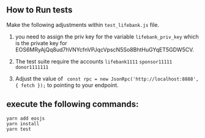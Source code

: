 ## How to Run tests
Make the following adjustments within `test_lifebank.js` file.

1) you need to assign the priv key for the variable ```lifebank_priv_key``` which is the private
key for EOS6MRyAjQq8ud7hVNYcfnVPJqcVpscN5So8BhtHuGYqET5GDW5CV.

2) The test suite require the accounts `lifebank1111` `sponsor11111` `donor1111111`

3) Adjust the value of ``` const rpc = new JsonRpc('http://localhost:8888', { fetch });``` to pointing to your endpoint.
 
## execute the following commands: 
 ```
 yarn add eosjs
 yarn install
 yarn test
```

